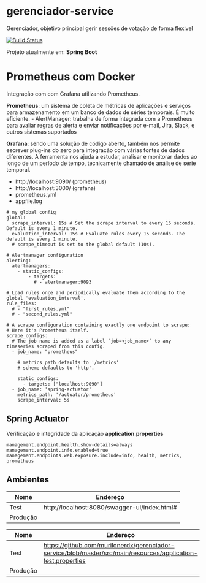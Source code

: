 
# gerenciador-service
Gerenciador, objetivo principal gerir sessões de votação de forma flexivel

[![Build Status](https://app.travis-ci.com/murilonerdx/gerenciador-service.svg?branch=master)](https://app.travis-ci.com/murilonerdx/gerenciador-service)

Projeto atualmente em: **Spring Boot**

# Prometheus com Docker

Integração com com Grafana utilizando Prometheus.

**Prometheus**: um sistema de coleta de métricas de aplicações e serviços para armazenamento em um banco de dados de séries temporais. É muito eficiente. - AlertManager: trabalha de forma integrada com a Prometheus para avaliar regras de alerta e enviar notificações por e-mail, Jira, Slack, e outros sistemas suportados

**Grafana**: sendo uma solução de código aberto, também nos permite escrever plug-ins do zero para integração com várias fontes de dados diferentes. A ferramenta nos ajuda a estudar, analisar e monitorar dados ao longo de um período de tempo, tecnicamente chamado de análise de série temporal.

- http://localhost:9090/ (prometheus)
- http://localhost:3000/ (grafana)
- prometheus.yml
- appfile.log

```
# my global config
global:
  scrape_interval: 15s # Set the scrape interval to every 15 seconds. Default is every 1 minute.
  evaluation_interval: 15s # Evaluate rules every 15 seconds. The default is every 1 minute.
  # scrape_timeout is set to the global default (10s).

# Alertmanager configuration
alerting:
  alertmanagers:
    - static_configs:
        - targets:
          # - alertmanager:9093

# Load rules once and periodically evaluate them according to the global 'evaluation_interval'.
rule_files:
  # - "first_rules.yml"
  # - "second_rules.yml"

# A scrape configuration containing exactly one endpoint to scrape:
# Here it's Prometheus itself.
scrape_configs:
  # The job name is added as a label `job=<job_name>` to any timeseries scraped from this config.
  - job_name: "prometheus"

    # metrics_path defaults to '/metrics'
    # scheme defaults to 'http'.

    static_configs:
      - targets: ["localhost:9090"]
  - job_name: 'spring-actuator'
    metrics_path: '/actuator/prometheus'
    scrape_interval: 5s
```


## Spring Actuator
Verificação e integridade da aplicação
**application.properties**

```
management.endpoint.health.show-details=always
management.endpoint.info.enabled=true
management.endpoints.web.exposure.include=info, health, metrics, prometheus
```

## Ambientes

| Nome | Endereço |
| ------ | ------ |
| Test | http://localhost:8080/swagger-ui/index.html# |
| Produção |  |


| Nome | Endereço |
| ------ | ------ |
| Test | https://github.com/murilonerdx/gerenciador-service/blob/master/src/main/resources/application-test.properties |
| Produção |  |




